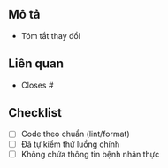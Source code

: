 ## Mô tả
- Tóm tắt thay đổi

## Liên quan
- Closes #<ID>

## Checklist
- [ ] Code theo chuẩn (lint/format)
- [ ] Đã tự kiểm thử luồng chính
- [ ] Không chứa thông tin bệnh nhân thực

